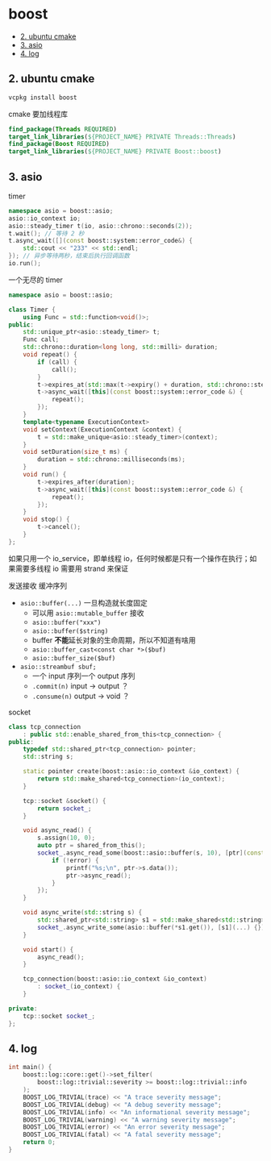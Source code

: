 # boost

- [2. ubuntu cmake](#2-ubuntu-cmake)
- [3. asio](#3-asio)
- [4. log](#4-log)

## 2. ubuntu cmake

```sh
vcpkg install boost
```

cmake 要加线程库

```cmake
find_package(Threads REQUIRED)
target_link_libraries(${PROJECT_NAME} PRIVATE Threads::Threads)
find_package(Boost REQUIRED)
target_link_libraries(${PROJECT_NAME} PRIVATE Boost::boost)
```

## 3. asio

timer

```cpp
namespace asio = boost::asio;
asio::io_context io;
asio::steady_timer t(io, asio::chrono::seconds(2));
t.wait(); // 等待 2 秒
t.async_wait([](const boost::system::error_code&) {
    std::cout << "233" << std::endl;
}); // 异步等待两秒，结束后执行回调函数
io.run();
```

一个无尽的 timer

```cpp
namespace asio = boost::asio;

class Timer {
    using Func = std::function<void()>;
public:
    std::unique_ptr<asio::steady_timer> t;
    Func call;
    std::chrono::duration<long long, std::milli> duration;
    void repeat() {
        if (call) {
            call();
        }
        t->expires_at(std::max(t->expiry() + duration, std::chrono::steady_clock::now() + std::chrono::milliseconds(1)));
        t->async_wait([this](const boost::system::error_code &) {
            repeat();
        });
    }
    template<typename ExecutionContext>
    void setContext(ExecutionContext &context) {
        t = std::make_unique<asio::steady_timer>(context);
    }
    void setDuration(size_t ms) {
        duration = std::chrono::milliseconds(ms);
    }
    void run() {
        t->expires_after(duration);
        t->async_wait([this](const boost::system::error_code &) {
            repeat();
        });
    }
    void stop() {
        t->cancel();
    }
};
```

如果只用一个 io_service，即单线程 io，任何时候都是只有一个操作在执行；如果需要多线程 io 需要用 strand 来保证

发送接收 缓冲序列

- `asio::buffer(...)` 一旦构造就长度固定
  - 可以用 `asio::mutable_buffer` 接收
  - `asio::buffer("xxx")`
  - `asio::buffer($string)`
  - buffer **不能**延长对象的生命周期，所以不知道有啥用
  - `asio::buffer_cast<const char *>($buf)`
  - `asio::buffer_size($buf)`
- `asio::streambuf sbuf;`
  - 一个 input 序列一个 output 序列
  - `.commit(n)` input -> output ？
  - `.consume(n)` output -> void ？

socket

```cpp
class tcp_connection
    : public std::enable_shared_from_this<tcp_connection> {
public:
    typedef std::shared_ptr<tcp_connection> pointer;
    std::string s;

    static pointer create(boost::asio::io_context &io_context) {
        return std::make_shared<tcp_connection>(io_context);
    }

    tcp::socket &socket() {
        return socket_;
    }

    void async_read() {
        s.assign(10, 0);
        auto ptr = shared_from_this();
        socket_.async_read_some(boost::asio::buffer(s, 10), [ptr](const boost::system::error_code &error, size_t n) {
            if (!error) {
                printf("%s;\n", ptr->s.data());
                ptr->async_read();
            }
        });
    }

    void async_write(std::string s) {
        std::shared_ptr<std::string> s1 = std::make_shared<std::string>(s);
        socket_.async_write_some(asio::buffer(*s1.get()), [s1](...) {});
    }

    void start() {
        async_read();
    }

    tcp_connection(boost::asio::io_context &io_context)
        : socket_(io_context) {
    }

private:
    tcp::socket socket_;
};
```

## 4. log

```cpp
int main() {
    boost::log::core::get()->set_filter(
        boost::log::trivial::severity >= boost::log::trivial::info
    );
    BOOST_LOG_TRIVIAL(trace) << "A trace severity message";
    BOOST_LOG_TRIVIAL(debug) << "A debug severity message";
    BOOST_LOG_TRIVIAL(info) << "An informational severity message";
    BOOST_LOG_TRIVIAL(warning) << "A warning severity message";
    BOOST_LOG_TRIVIAL(error) << "An error severity message";
    BOOST_LOG_TRIVIAL(fatal) << "A fatal severity message";
    return 0;
}
```
